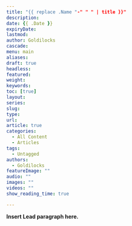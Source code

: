 ```yaml
---
title: "{{ replace .Name "-" " " | title }}"
description: 
date: {{ .Date }}
expiryDate:
lastmod: 
author: Goldilocks
cascade:
menu: main
aliases:
draft: true
headless:
featured:
weight:
keywords:
toc: [true]
layout:
series:
slug:
type:
url:
article: true
categories:
  - All Content
  - Articles
tags:
  - Untagged
authors:
  - Goldilocks
featureImage: ""
audio: ""
images: ""
videos: ""
show_reading_time: true

---
```


**Insert Lead paragraph here.**
